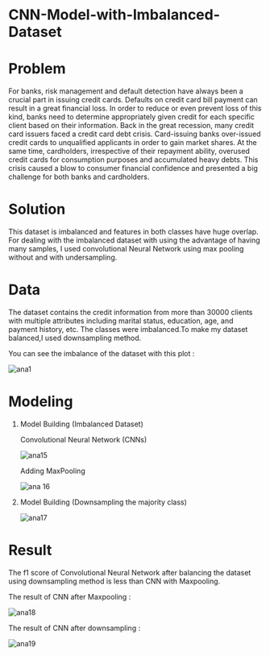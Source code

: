 # CNN-Model-with-Imbalanced-Dataset



# Problem

For banks, risk management and default detection have always been a crucial part in issuing credit cards. Defaults on credit card bill payment can result in a great financial loss. In order to reduce or even prevent loss of this kind, banks need to determine appropriately given credit for each specific client based on their information. Back in the great recession, many credit card issuers faced a credit card debt crisis. Card-issuing banks over-issued credit cards to unqualified applicants in order to gain market shares. At the same time, cardholders, irrespective of their repayment ability, overused credit cards for consumption purposes and accumulated heavy debts. This crisis caused a blow to consumer financial confidence and presented a big challenge for both banks and cardholders.



# Solution

This dataset is imbalanced and features in both classes have huge overlap. For dealing with the imbalanced dataset with using the advantage of having many samples, I used convolutional Neural Network using max pooling without and with undersampling.





# Data

The dataset contains the credit information from more than 30000 clients with multiple attributes including marital status, education, age, and payment history, etc.
The classes were imbalanced.To make my dataset balanced,I used downsampling method.

You can see the imbalance of the dataset with this plot :

![ana1](https://user-images.githubusercontent.com/33470542/81461380-47ce6380-9179-11ea-994e-3c7ecca1fc7a.png)




# Modeling

1) Model Building (Imbalanced Dataset)

   Convolutional Neural Network (CNNs)
   
   ![ana15](https://user-images.githubusercontent.com/33470542/81508979-71040680-92d5-11ea-8af9-6d7cae255eec.png)

     
   
   Adding MaxPooling
   
   ![ana 16](https://user-images.githubusercontent.com/33470542/81508993-88db8a80-92d5-11ea-8096-37e2b321c714.png)


2) Model Building (Downsampling the majority class)


   ![ana17](https://user-images.githubusercontent.com/33470542/81513595-8558fb00-92f7-11ea-9d90-d7653e8df262.png)


# Result

The f1 score of Convolutional Neural Network after balancing the dataset using downsampling method is less than CNN with Maxpooling.

The result of CNN after Maxpooling :

![ana18](https://user-images.githubusercontent.com/33470542/81513020-42952400-92f3-11ea-96f6-8231cb5dea8c.png)


The result of CNN after downsampling : 

![ana19](https://user-images.githubusercontent.com/33470542/81513609-9570da80-92f7-11ea-97c1-7ebb4cfcbb51.png)




